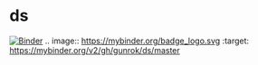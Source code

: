 # ds
[![Binder](https://mybinder.org/badge_logo.svg)](https://mybinder.org/v2/gh/gunrok/ds/master)
.. image:: https://mybinder.org/badge_logo.svg
 :target: https://mybinder.org/v2/gh/gunrok/ds/master
